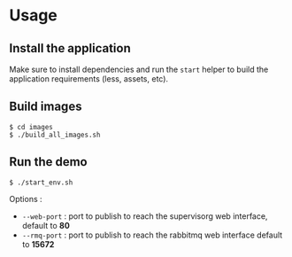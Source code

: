 # Usage

## Install the application

Make sure to install dependencies and run the `start` helper to build the application requirements (less, assets, etc).

## Build images

```
$ cd images
$ ./build_all_images.sh
```

## Run the demo

```
$ ./start_env.sh
```

Options :
 * `--web-port` : port to publish to reach the supervisorg web interface, default to **80**
 * `--rmq-port` : port to publish to reach the rabbitmq web interface default to **15672**
